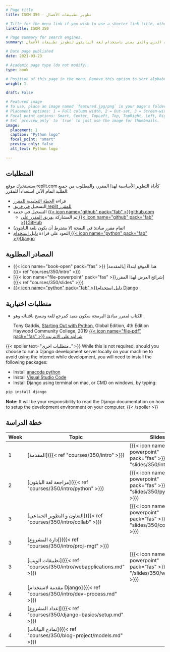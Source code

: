 ```yaml
---
# Page title
title: ISOM 350 - تطوير تطبيقات الأعمال

# Title for the menu link if you wish to use a shorter link title, otherwise remove this option.
linktitle: ISOM 350

# Page summary for search engines.
summary: المقرر الثاني ضمن منهج تخصص نظم المعلومات الدري والذي يعني باستخدام لغة البايثون لتطوير تطبيقات الأعمال

# Date page published
date: 2021-03-23

# Academic page type (do not modify).
type: book

# Position of this page in the menu. Remove this option to sort alphabetically.
weight: 1

draft: False

# Featured image
# To use, place an image named `featured.jpg/png` in your page's folder.
# Placement options: 1 = Full column width, 2 = Out-set, 3 = Screen-width
# Focal point options: Smart, Center, TopLeft, Top, TopRight, Left, Right, BottomLeft, Bottom, BottomRight
# Set `preview_only` to `true` to just use the image for thumbnails.
image:
  placement: 1
  caption: "Python logo"
  focal_point: "smart"
  preview_only: false
  alt_text: Python logo

---
```


## المتطلبات

سنستخدك موقع replit.com كأداة التطوير الأساسية لهذا المقرر، والمطلوب من جميع الطلبة اتمام الآتي استعداداً للمقرر:

- قراءة  [الخطة التعليمية للمقرر](https://bit.ly/mis350_syl)
- التسجيل [في فريق replit للمقرر](https://replit.com/teams/join/slpharshbwpedtcbfdfsnrkqjlkjpabh-miscba)
- التسجيل في خدمة [{{< icon name="github" pack="fab" >}}github.com](https://github.com/join)
  - ثم المشاركة [ بفريق المقرر على {{< icon name="github" pack="fab" >}}GitHub](https://classroom.github.com/classrooms/17110202-mis350-spring21)
- اتمام مقرر مبادئ في البمجة (لا يشترط أن يكون بلغة البايثون)
- التعود على قراءة [دليل استخدام {{< icon name="python" pack="fab" >}}Django](https://docs.djangoproject.com/en/3.1/)

## المصادر المطلوبة

- {{< icon name="book-open" pack="fas" >}} هذا الموقع ابتداءً [بالمقدمة]({{< ref "courses/350/intro" >}})
- [{{< icon name="file-powerpoint" pack="fas" >}}شرائح العرض لهذا المقرر]({{< ref "courses/350/slides" >}})
- [{{< icon name="python" pack="fab" >}}دليل استخدام Django](https://docs.djangoproject.com/en/3.1/)



## متطلبات اختيارية

- الكتاب لمقرر مبادئ البرمجة سكون مفيد كمرجع للغة وننصح باقتنائه وهو:


  Tony Gaddis, [Starting Out with Python](
https://www.pearson.com/uk/educators/higher-education-educators/program/Gaddis-Starting-Out-with-Python-Global-Edition-4th-Edition/PGM1963337.html), Global Edition, 4th Edition
  Haywood Community College, 2019 [{{< icon name="file-pdf" pack="fas" >}} شراؤه على الانترنت](https://collegestudenttextbook.org/product/starting-out-with-python-global-4th-edition-ebook/)

{{< spoiler text="متطلبات اخرى.." >}}
While this is not required, should you choose to run a Django development server locally on your machine to avoid using the internet while development, you will need to install the following packages:

- Install [anacoda python](https://www.anaconda.com/products/individual#Downloads)
- Install [Visual Studio Code](https://code.visualstudio.com/download)
- Install Django using terminal on mac, or CMD on windows, by typing:
```bash
pip install django
```

**Note:** It will be your responsibility to read the Django documentation on how to setup the development environment on your computer.
{{< /spoiler >}}

## خطة الدراسة

| Week  | Topic  | Slides | Assignment  |
|---|---|---|---|
| 1 | [المقدمة]({{< ref "courses/350/intro" >}})  |  [{{< icon name="file-powerpoint" pack="fas" >}}]({{< ref "slides/350/intro" >}}) | [أكمل متطلبات المقرر]({{< ref "courses/350/#requirements">}})  |
| 2 |  [مراجعة لغة البايثون]({{< ref "courses/350/intro/python" >}})  | [{{< icon name="file-powerpoint" pack="fas" >}}]({{< ref "slides/350/python" >}})  |  [إنشاء فريق على GitHub](https://classroom.github.com/g/kxc1jQKA) |
| 3 |  [التعاون و التطوير الجماعي]({{< ref "courses/350/intro/collab" >}})  | [{{< icon name="file-powerpoint" pack="fas" >}}]({{< ref "slides/350/collab" >}})  | [تمرين على التطوير الجماعي](https://classroom.github.com/g/7iv9aOyv)  |
| 3 |  [إدارة المشروع]({{< ref "courses/350/intro/proj-mgt" >}}) | | [شارك في ترجمة هذا الموقع](https://github.com/mis350/website-translation) |
| 3 |  [تطبيقات الويب]({{< ref "courses/350/intro/webapplications.md" >}}) | [{{< icon name="file-powerpoint" pack="fas" >}}]({{< ref "/slides/350/webapps" >}})  |  |
| 4 |  [مقدمة لاستخدام Django]({{< ref "courses/350/intro/dev-process.md" >}}) | | |
| 4 |  [إعداد المشروع]({{< ref "courses/350/django-basics/setup.md" >}}) | | |
| 4 |  [نماذج البيانات]({{< ref "courses/350/blog-project/models.md" >}}) | | |
